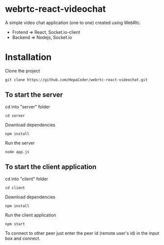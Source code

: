 # webrtc-react-videochat

A simple video chat application (one to one) created using WebRtc.
* Frotend => React, Socket.io-client
* Backend => Nodejs, Socket.io

# Installation

Clone the project

`git clone https://github.com/HepaCoder/webrtc-react-videochat.git`

## To start the server

cd into "server" folder

`cd server`

Download dependencies

`npm install`

Run the server

`node app.js`

## To start the client application

cd into "client" folder

`cd client`

Download dependencies

`npm install`

Run the client application

`npm start`

To connect to other peer just enter the peer id (remote user's id) in the input box and connect. 
